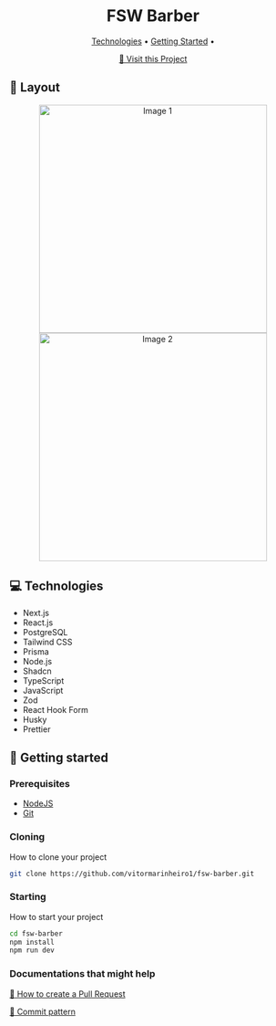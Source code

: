 <h1 align="center" style="font-weight: bold;">FSW Barber</h1>

<p align="center">
 <a href="#tech">Technologies</a> • 
 <a href="#started">Getting Started</a> • 
</p>

<p align="center">
     <a href="https://fsw-barber-vitor.vercel.app/">📱 Visit this Project</a>
</p>

<h2 id="layout">🎨 Layout</h2>

<p align="center">
    <img src="../../public/projeto1.png" alt="Image 1" width="400px">
    <img src="../public/projeto2.png" alt="Image 2" width="400px">
</p>

<h2 id="tech">💻 Technologies</h2>

- Next.js
- React.js
- PostgreSQL
- Tailwind CSS
- Prisma
- Node.js
- Shadcn
- TypeScript
- JavaScript
- Zod
- React Hook Form
- Husky
- Prettier

<h2 id="started">🚀 Getting started</h2>

<h3>Prerequisites</h3>

- [NodeJS](https://nodejs.org/en)
- [Git](https://git-scm.com/)

<h3>Cloning</h3>

How to clone your project

```bash
git clone https://github.com/vitormarinheiro1/fsw-barber.git
```

<h3>Starting</h3>

How to start your project

```bash
cd fsw-barber
npm install
npm run dev
```

<h3>Documentations that might help</h3>

[📝 How to create a Pull Request](https://www.atlassian.com/br/git/tutorials/making-a-pull-request)

[💾 Commit pattern](https://gist.github.com/joshbuchea/6f47e86d2510bce28f8e7f42ae84c716)
